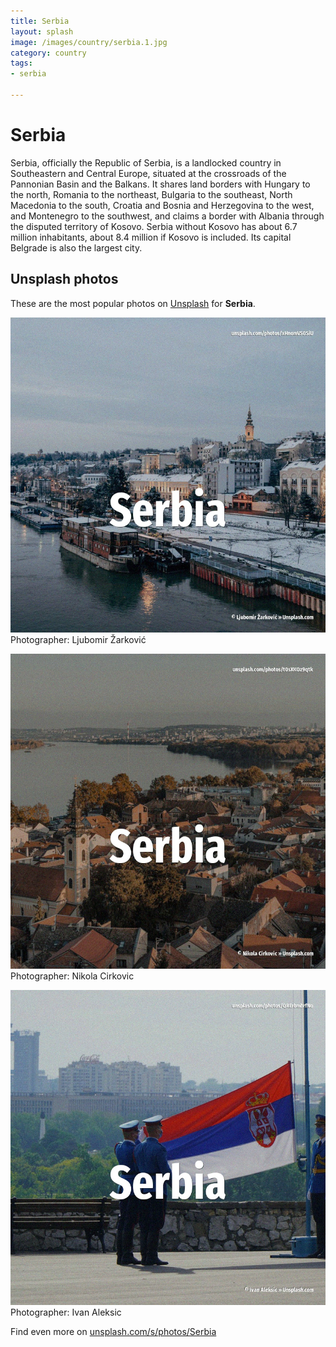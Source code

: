 ```yaml
---
title: Serbia
layout: splash
image: /images/country/serbia.1.jpg
category: country
tags:
- serbia

---
```

# Serbia

Serbia, officially the Republic of Serbia, is a landlocked country in Southeastern and Central  Europe, situated at the crossroads of the Pannonian Basin and the Balkans. It shares land borders with Hungary to the north, Romania to the northeast, Bulgaria to the  southeast, North Macedonia to the south, Croatia and Bosnia and Herzegovina to the west, and  Montenegro to the southwest, and claims a border with Albania through the disputed territory of  Kosovo. Serbia without Kosovo has about 6.7 million inhabitants, about 8.4 million if Kosovo is included. Its capital Belgrade is also the largest city.  

 
## Unsplash photos
These are the most popular photos on [Unsplash](https://unsplash.com) for **Serbia**.
 
![Serbia](/images/country/serbia.1.jpg)
Photographer:  Ljubomir Žarković
 
![Serbia](/images/country/serbia.2.jpg)
Photographer:  Nikola Cirkovic
 
![Serbia](/images/country/serbia.3.jpg)
Photographer:  Ivan Aleksic
 
Find even more on [unsplash.com/s/photos/Serbia](https://unsplash.com/s/photos/Serbia)
 
